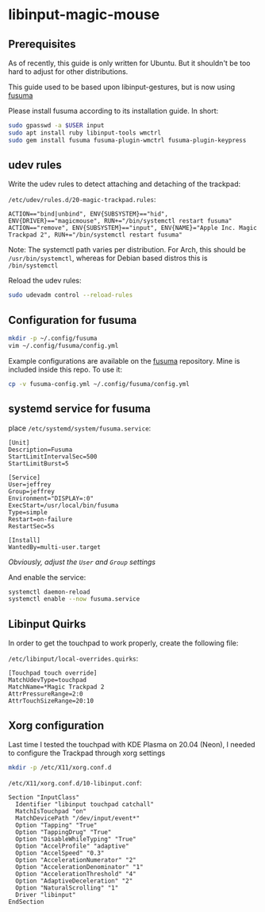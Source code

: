 # libinput-magic-mouse

## Prerequisites

As of recently, this guide is only written for Ubuntu. But it shouldn't be too hard to adjust for other distributions.

This guide used to be based upon libinput-gestures, but is now using [fusuma](https://github.com/iberianpig/fusuma)

Please install fusuma according to its installation guide. In short:

```bash
sudo gpasswd -a $USER input
sudo apt install ruby libinput-tools wmctrl
sudo gem install fusuma fusuma-plugin-wmctrl fusuma-plugin-keypress
```

## udev rules
Write the udev rules to detect attaching and detaching of the trackpad:

`/etc/udev/rules.d/20-magic-trackpad.rules`:

```console
ACTION=="bind|unbind", ENV{SUBSYSTEM}=="hid", ENV{DRIVER}=="magicmouse", RUN+="/bin/systemctl restart fusuma"
ACTION=="remove", ENV{SUBSYSTEM}=="input", ENV{NAME}="Apple Inc. Magic Trackpad 2", RUN+="/bin/systemctl restart fusuma"
```

Note: The systemctl path varies per distribution. For Arch, this should be `/usr/bin/systemctl`, whereas for Debian based distros this is `/bin/systemctl`

Reload the udev rules:
```bash
sudo udevadm control --reload-rules
```

## Configuration for fusuma

```bash
mkdir -p ~/.config/fusuma
vim ~/.config/fusuma/config.yml
```

Example configurations are available on the [fusuma](https://github.com/iberianpig/fusuma) repository. Mine is included inside this repo. To use it:

```bash
cp -v fusuma-config.yml ~/.config/fusuma/config.yml
```

## systemd service for fusuma

place `/etc/systemd/system/fusuma.service`:

```systemd
[Unit]
Description=Fusuma
StartLimitIntervalSec=500
StartLimitBurst=5

[Service]
User=jeffrey
Group=jeffrey
Environment="DISPLAY=:0"
ExecStart=/usr/local/bin/fusuma
Type=simple
Restart=on-failure
RestartSec=5s

[Install]
WantedBy=multi-user.target
```

*Obviously, adjust the `User` and `Group` settings*

And enable the service:

```bash
systemctl daemon-reload
systemctl enable --now fusuma.service
```

## Libinput Quirks

In order to get the touchpad to work properly, create the following file:

`/etc/libinput/local-overrides.quirks`:

```code
[Touchpad touch override]
MatchUdevType=touchpad
MatchName=*Magic Trackpad 2
AttrPressureRange=2:0
AttrTouchSizeRange=20:10
```

## Xorg configuration

Last time I tested the touchpad with KDE Plasma on 20.04 (Neon), I needed to configure the Trackpad through xorg settings

```bash
mkdir -p /etc/X11/xorg.conf.d
```

`/etc/X11/xorg.conf.d/10-libinput.conf`:

```code
Section "InputClass"
  Identifier "libinput touchpad catchall"
  MatchIsTouchpad "on"
  MatchDevicePath "/dev/input/event*"
  Option "Tapping" "True"
  Option "TappingDrug" "True"
  Option "DisableWhileTyping" "True"
  Option "AccelProfile" "adaptive"
  Option "AccelSpeed" "0.3"
  Option "AccelerationNumerator" "2"
  Option "AccelerationDenominator" "1"
  Option "AccelerationThreshold" "4"
  Option "AdaptiveDeceleration" "2"
  Option "NaturalScrolling" "1"
  Driver "libinput"
EndSection
```

